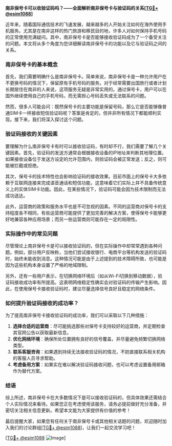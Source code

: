 **南非保号卡可以收验证码吗？——全面解析南非保号卡与验证码的关系[[TG💪+ @esim1088](https://t.me/s/esim1088)]**

近年来，随着国际通信技术的飞速发展，越来越多的人开始关注如何在海外使用手机服务。尤其是在南非这样的热门旅游和移民目的地，许多人对如何保持手机号码的正常使用充满疑问。其中，南非保号卡是否能够接收验证码成为了一个备受关注的问题。本文将从多个角度为您详细解读南非保号卡的功能以及它与验证码之间的关系。

### 南非保号卡的基本概念

首先，我们需要明确什么是南非保号卡。简单来说，南非保号卡是一种允许用户在不更换号码的情况下，保留原有手机号码的服务。对于经常需要出国旅行或者计划长期居住在南非的人来说，这项服务无疑是非常实用的。通过保号卡，用户可以在国外继续使用自己的手机号码，而无需担心号码丢失或无法联系的问题。

然而，很多人可能会问：既然保号卡的主要功能是保留号码，那么它是否能够像普通SIM卡一样接收短信验证码呢？答案是肯定的，但并非所有情况下都能顺利实现。接下来，我们将深入探讨这个问题。

### 验证码接收的关键因素

要理解为什么南非保号卡有时可以接收验证码，有时却不行，我们需要了解几个关键因素。首先，验证码的发送方通常会根据接收设备的IP地址来判断其地理位置。如果接收设备位于发送方设定的允许范围内，则验证码会被正常发送；反之，则可能被拦截或拒绝。

其次，保号卡的技术特性也会影响验证码的接收效果。目前市面上的保号卡大多依赖于互联网连接来完成语音通话和短信功能，这意味着它们实际上并不具备传统意义上的实体SIM卡功能。因此，在某些情况下，验证码可能会因为技术限制而无法成功送达。

此外，运营商的政策和服务水平也是不可忽视的因素。不同的运营商对保号卡的支持程度各不相同，有些运营商可能提供了更加完善的解决方案，使得保号卡能够更好地兼容各种应用场景；而另一些运营商则可能存在一定的局限性。

### 实际操作中的常见问题

尽管理论上南非保号卡是可以接收验证码的，但在实际操作中却常常遇到各种问题。例如，部分用户反映称，当他们尝试接收银行、电商平台等机构发送的验证码时，始终未能收到消息。这种情况可能是由于上述提到的技术障碍所致，也可能是因为这些机构本身设置了严格的地域限制。

另外，还有一些用户表示，在切换网络环境后（如从Wi-Fi切换到移动数据），验证码接收成功率有所提高。这表明网络稳定性确实会对验证码的传输产生影响。因此，在使用保号卡接收验证码时，建议尽量选择信号良好且稳定的网络条件。

### 如何提升验证码接收的成功率？

为了提高南非保号卡接收验证码的成功率，我们可以采取以下几种措施：

1. **选择合适的运营商**：尽可能挑选那些对保号卡支持较好的运营商，并定期检查其官网公告以获取最新信息。
2. **优化网络环境**：确保所处位置拥有良好的信号覆盖，并尽量避免频繁切换网络类型。
3. **联系客服咨询**：如果遇到持续无法接收验证码的情况，不妨直接联系相关机构的客服人员寻求帮助。
4. **考虑备用方案**：如果实在难以解决验证码接收问题，也可以考虑设置备用邮箱作为替代方案。

### 结语

综上所述，南非保号卡在大多数情况下是可以接收验证码的，但具体效果还需结合个人实际情况来看待。如果您正在考虑使用该服务，请务必提前做好充分准备，并密切关注相关信息更新。希望本文能为大家提供有价值的参考！

最后提醒大家，如果您有任何关于南非保号卡或其他相关话题的问题，欢迎随时加入我们的讨论群组[[TG💪+ @esim1088](https://t.me/s/esim1088)]，让我们一起交流学习吧！

[[TG💪+ @esim1088](https://t.me/s/esim1088) ![Image](https://i.postimg.cc/4NQfJmqS/Snipaste-2025-05-13-00-14-12.png)]